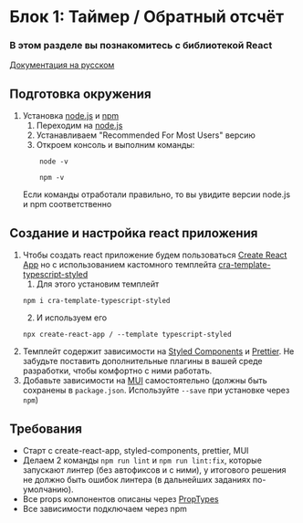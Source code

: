 # Блок 1: Таймер / Обратный отсчёт

### В этом разделе вы познакомитесь с библиотекой React
[Документация на русском](https://ru.reactjs.org/docs/getting-started.html)

## Подготовка окружения
1. Установка [node.js](https://nodejs.org/en) и [npm](https://www.npmjs.com/)
    1. Переходим на [node.js](https://nodejs.org/en)
    2. Устанавливаем "Recommended For Most Users" версию
    3. Откроем консоль и выполним команды:
    ```
        node -v
    ```
    ```
        npm -v
    ```
   Если команды отработали правильно, то вы увидите версии node.js и npm соответственно

## Создание и настройка react приложения

1. Чтобы создать react приложение будем пользоваться [Create React App](https://create-react-app.dev/) но с использованием кастомного темплейта [cra-template-typescript-styled](https://www.npmjs.com/package/cra-template-typescript-styled)
    1. Для этого установим темплейт
   ```
   npm i cra-template-typescript-styled
   ```
    2. И используем его
   ```
   npx create-react-app / --template typescript-styled
   ```
2. Темплейт содержит зависимости на [Styled Components](https://styled-components.com/) и [Prettier](https://prettier.io/). Не забудьте поставить дополнительные плагины в вашей среде разработки, чтобы комфортно с ними работать.
3. Добавьте зависимости на [MUI](https://mui.com/material-ui/getting-started/installation/) самостоятельно (должны быть сохранены в `package.json`. Используйте `--save` при установке через `npm`)

## Требования
- Старт с create-react-app, styled-components, prettier, MUI
- Делаем 2 команды `npm run lint` и `npm run lint:fix`, которые запускают линтер (без автофиксов и с ними), у итогового решения не должно быть ошибок линтера (в дальнейших заданиях по-умолчанию).
- Все props компонентов описаны через [PropTypes](https://ru.reactjs.org/docs/typechecking-with-proptypes.html)
- Все зависимости подключаем через npm
